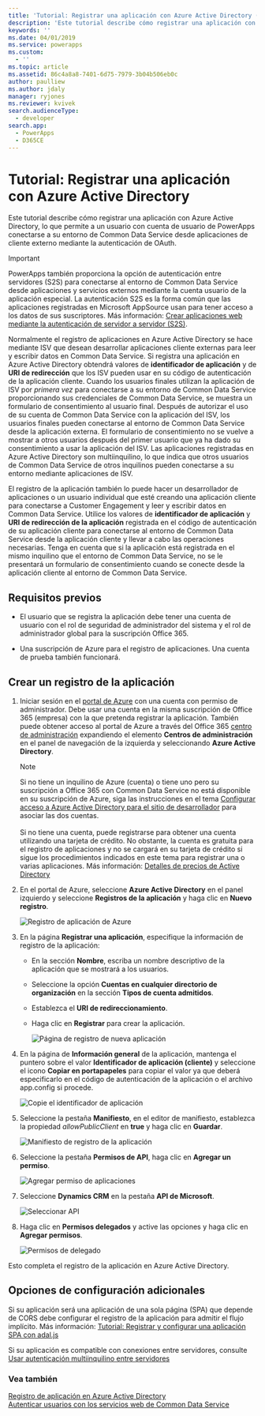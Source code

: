 ```yaml
---
title: 'Tutorial: Registrar una aplicación con Azure Active Directory (Common Data Service) | Microsoft Docs'
description: 'Este tutorial describe cómo registrar una aplicación con Azure Active Directory de modo que puede conectarse en el entorno de Common Data Service, autenticarse mediante OAuth y obtener acceso a los servicios web.'
keywords: ''
ms.date: 04/01/2019
ms.service: powerapps
ms.custom:
  - ''
ms.topic: article
ms.assetid: 86c4a8a8-7401-6d75-7979-3b04b506eb0c
author: paulliew
ms.author: jdaly
manager: ryjones
ms.reviewer: kvivek
search.audienceType:
  - developer
search.app:
  - PowerApps
  - D365CE
---
```


# <a name="walkthrough-register-an-app-with-azure-active-directory"></a>Tutorial: Registrar una aplicación con Azure Active Directory

Este tutorial describe cómo registrar una aplicación con Azure Active Directory, lo que permite a un usuario con cuenta de usuario de PowerApps conectarse a su entorno de Common Data Service desde aplicaciones de cliente externo mediante la autenticación de OAuth.

> [!IMPORTANT]
> PowerApps también proporciona la opción de autenticación entre servidores (S2S) para conectarse al entorno de Common Data Service desde aplicaciones y servicios externos mediante la cuenta usuario de la aplicación especial. La autenticación S2S es la forma común que las aplicaciones registradas en Microsoft AppSource usan para tener acceso a los datos de sus suscriptores. Más información: [Crear aplicaciones web mediante la autenticación de servidor a servidor (S2S)](build-web-applications-server-server-s2s-authentication.md).

Normalmente el registro de aplicaciones en Azure Active Directory se hace mediante ISV que desean desarrollar aplicaciones cliente externas para leer y escribir datos en Common Data Service. Si registra una aplicación en Azure Active Directory obtendrá valores de **identificador de aplicación** y de **URI de redirección** que los ISV pueden usar en su código de autenticación de la aplicación cliente. Cuando los usuarios finales utilizan la aplicación de ISV por *primera vez* para conectarse a su entorno de Common Data Service proporcionando sus credenciales de Common Data Service, se muestra un formulario de consentimiento al usuario final. Después de autorizar el uso de su cuenta de Common Data Service con la aplicación del ISV, los usuarios finales pueden conectarse al entorno de Common Data Service desde la aplicación externa. El formulario de consentimiento no se vuelve a mostrar a otros usuarios después del primer usuario que ya ha dado su consentimiento a usar la aplicación del ISV. Las aplicaciones registradas en Azure Active Directory son multiinquilino, lo que indica que otros usuarios de Common Data Service de otros inquilinos pueden conectarse a su entorno mediante aplicaciones de ISV. 

El registro de la aplicación también lo puede hacer un desarrollador de aplicaciones o un usuario individual que esté creando una aplicación cliente para conectarse a Customer Engagement y leer y escribir datos en Common Data Service. Utilice los valores de **identificador de aplicación** y **URI de redirección de la aplicación** registrada en el código de autenticación de su aplicación cliente para conectarse al entorno de Common Data Service desde la aplicación cliente y llevar a cabo las operaciones necesarias. Tenga en cuenta que si la aplicación está registrada en el mismo inquilino que el entorno de Common Data Service, no se le presentará un formulario de consentimiento cuando se conecte desde la aplicación cliente al entorno de Common Data Service.

## <a name="prerequisites"></a>Requisitos previos  

-   El usuario que se registra la aplicación debe tener una cuenta de usuario con el rol de seguridad de administrador del sistema y el rol de administrador global para la suscripción Office 365.  
  
-   Una suscripción de Azure para el registro de aplicaciones. Una cuenta de prueba también funcionará.  
  
## <a name="create-an-application-registration"></a>Crear un registro de la aplicación 
  
1. Iniciar sesión en el [portal de Azure](https://go.microsoft.com/fwlink/?linkid=2083908) con una cuenta con permiso de administrador. Debe usar una cuenta en la misma suscripción de Office 365 (empresa) con la que pretenda registrar la aplicación. También puede obtener acceso al portal de Azure a través del Office 365 [centro de administración](https://admin.microsoft.com/adminportal) expandiendo el elemento **Centros de administración** en el panel de navegación de la izquierda y seleccionando **Azure Active Directory**.  
  
   > [!NOTE]
   > Si no tiene un inquilino de Azure (cuenta) o tiene uno pero su suscripción a Office 365 con Common Data Service no está disponible en su suscripción de Azure, siga las instrucciones en el tema [Configurar acceso a Azure Active Directory para el sitio de desarrollador](https://msdn.microsoft.com/office/office365/HowTo/setup-development-environment) para asociar las dos cuentas.<br><br> Si no tiene una cuenta, puede registrarse para obtener una cuenta utilizando una tarjeta de crédito. No obstante, la cuenta es gratuita para el registro de aplicaciones y no se cargará en su tarjeta de crédito si sigue los procedimientos indicados en este tema para registrar una o varias aplicaciones. Más información: [Detalles de precios de Active Directory](http://azure.microsoft.com/pricing/details/active-directory/)  
  
2. En el portal de Azure, seleccione **Azure Active Directory** en el panel izquierdo y seleccione **Registros de la aplicación** y haga clic en **Nuevo registro**.
    
    ![Registro de aplicación de Azure](media/azure-app-registrations-page.png "Registro de aplicación de Azure")  

3. En la página **Registrar una aplicación**, especifique la información de registro de la aplicación:
   - En la sección **Nombre**, escriba un nombre descriptivo de la aplicación que se mostrará a los usuarios.
   - Seleccione la opción **Cuentas en cualquier directorio de organización** en la sección **Tipos de cuenta admitidos**.
   - Establezca el **URI de redireccionamiento**.
   - Haga clic en **Registrar** para crear la aplicación.

      ![Página de registro de nueva aplicación](media/new-app-registration-page.png "Página de registro de nueva aplicación")

5. En la página de **Información general** de la aplicación, mantenga el puntero sobre el valor **Identificador de aplicación (cliente)** y seleccione el icono **Copiar en portapapeles** para copiar el valor ya que deberá especificarlo en el código de autenticación de la aplicación o el archivo app.config si procede.

    ![Copie el identificador de aplicación](media/app-registration-overview-page.png "Copie el identificador de aplicación")
  
5. Seleccione la pestaña **Manifiesto**, en el editor de manifiesto, establezca la propiedad *allowPublicClient* en **true** y haga clic en **Guardar**.
   
    ![Manifiesto de registro de la aplicación](media/app-registration-manifest-page.png "Manifiesto de registro de la aplicación")

6. Seleccione la pestaña **Permisos de API**, haga clic en **Agregar un permiso**. 

    ![Agregar permiso de aplicaciones](media/azure-api-permissions-page.png "agregar permiso de aplicaciones")

7. Seleccione **Dynamics CRM** en la pestaña **API de Microsoft**.
    
    ![Seleccionar API](media/app-registration-select-api-page.png "Seleccionar API")    

8. Haga clic en **Permisos delegados** y active las opciones y haga clic en **Agregar permisos**. 
    
    ![Permisos de delegado](media/app-registration-delegate-permissions-page.png "Permisos de delegado")

Esto completa el registro de la aplicación en Azure Active Directory.

## <a name="additional-configuration-options"></a>Opciones de configuración adicionales

Si su aplicación será una aplicación de una sola página (SPA) que depende de CORS debe configurar el registro de la aplicación para admitir el flujo implícito. Más información: [Tutorial: Registrar y configurar una aplicación SPA con adal.js](walkthrough-registering-configuring-simplespa-application-adal-js.md)

Si su aplicación es compatible con conexiones entre servidores, consulte [Usar autenticación multiinquilino entre servidores](use-multi-tenant-server-server-authentication.md)
  
### <a name="see-also"></a>Vea también  
 [Registro de aplicación en Azure Active Directory](https://docs.microsoft.com/azure/active-directory/develop/active-directory-integrating-applications)    
 [Autenticar usuarios con los servicios web de Common Data Service](authentication.md)
